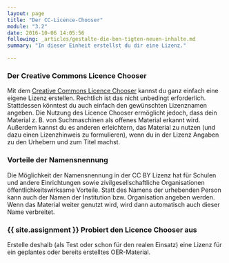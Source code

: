 ```yaml
---
layout: page
title: "Der CC-Licence-Chooser"
module: "3.2"
date: 2016-10-06 14:05:56
following: _articles/gestalte-die-ben-tigten-neuen-inhalte.md
summary: "In dieser Einheit erstellst du dir eine Lizenz."

---
```


### Der Creative Commons Licence Chooser

Mit dem [Creative Commons Licence Chooser](https://creativecommons.org/choose/?lang=de) kannst du ganz einfach eine eigene Lizenz erstellen.
Rechtlich ist das nicht unbedingt erforderlich. Stattdessen könntest du auch einfach den gewünschten Lizenznamen angeben. Die Nutzung des Licence Chooser ermöglicht jedoch, dass dein Material z. B. von Suchmaschinen als offenes Material erkannt wird. Außerdem kannst du es anderen erleichtern, das Material zu nutzen (und dazu einen Lizenzhinweis zu formulieren), wenn du in der Lizenz Angaben zu den Urhebern und zum Titel machst.

### Vorteile der Namensnennung

Die Möglichkeit der Namensnennung in der CC BY Lizenz hat für Schulen und andere Einrichtungen sowie zivilgesellschaftliche Organisationen öffentlichkeitswirksame Vorteile. Statt des Namens der urhebenden Person kann auch der Namen der Institution bzw. Organisation angeben werden. Wenn das Material weiter genutzt wird, wird dann automatisch auch dieser Name verbreitet.

### {{ site.assignment }} Probiert den Licence Chooser aus

Erstelle deshalb (als Test oder schon für den realen Einsatz) eine Lizenz für ein geplantes oder bereits erstelltes OER-Material.
